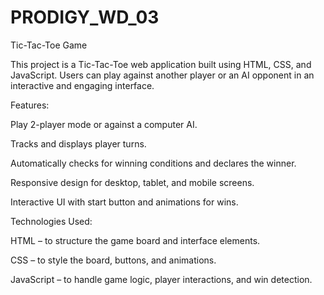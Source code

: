 # PRODIGY_WD_03

Tic-Tac-Toe Game

This project is a Tic-Tac-Toe web application built using HTML, CSS, and JavaScript. Users can play against another player or an AI opponent in an interactive and engaging interface.

Features:

Play 2-player mode or against a computer AI.

Tracks and displays player turns.

Automatically checks for winning conditions and declares the winner.

Responsive design for desktop, tablet, and mobile screens.

Interactive UI with start button and animations for wins.

Technologies Used:

HTML – to structure the game board and interface elements.

CSS – to style the board, buttons, and animations.

JavaScript – to handle game logic, player interactions, and win detection.
